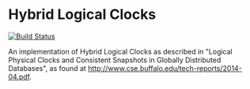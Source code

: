# Hybrid Logical Clocks
[![Build Status](https://travis-ci.org/cstorey/cr-hlc.svg?branch=master)](https://travis-ci.org/cstorey/cr-hlc)

An implementation of Hybrid Logical Clocks as described in "Logical Physical Clocks and Consistent Snapshots in Globally Distributed Databases", as found at http://www.cse.buffalo.edu/tech-reports/2014-04.pdf.
